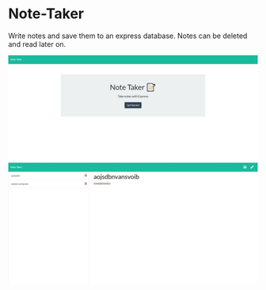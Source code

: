 # Note-Taker

Write notes and save them to an express database. Notes can be deleted and read later on.

![Screenshot](home-screenshot.jpg)
![Screenshot](notes-screenshot.jpg)